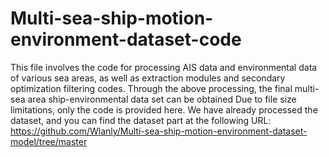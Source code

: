 # Multi-sea-ship-motion-environment-dataset-code
This file involves the code for processing AIS data and environmental data of various sea areas, as well as extraction modules and secondary optimization filtering codes. Through the above processing, the final multi-sea area ship-environmental data set can be obtained
Due to file size limitations, only the code is provided here. We have already processed the dataset, and you can find the dataset part at the following URL: https://github.com/Wlanly/Multi-sea-ship-motion-environment-dataset-model/tree/master
